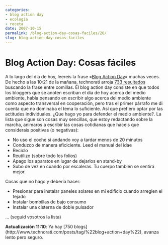 ```yaml
---
categories:
- blog action day
- ecologia
- receta
date: 2007-10-15
permalink: /blog-action-day-cosas-faciles/26/
slug: blog-action-day-cosas-faciles
---
```


# Blog Action Day: Cosas fáciles

A lo largo del día de hoy, leereis la frase «[Blog Action Day](http://blogactionday.org/)» muchas veces. De hecho a las 10:21 de la mañana, technorati arroja [733 resultados](http://www.technorati.com/posts/tag/%22blog+action+day%22) buscando la frase entre comillas. El blog action day consiste en que todos los bloggers que se anoten escriban el día de hoy acerca del medio ambiente, había pensando en escribir algo acerca del medio ambiente como aspecto transversal en cooperación, pero tras el primer párrafo me di cuenta que no dominaba el tema lo suficiente. Así que prefiero optar por las actitudes individuales. ¿Que hago yo para defender el medio ambiente?. La lista que sigue son cosas muy sencillas, que estoy redactando sobre la marcha, animaros a escribir las cosas cotidianas que haceis que considerais positivas (o negativas):

- No uso el coche si andando voy a tardar menos de 20 minutos
- Conduzco de manera eficiciente. Leed el manual del idae
- Reciclo
- Reutilizo (sobre todo los folios)
- Apago los aparatos en lugar de dejarlos en stand-by
- Subo de vez en cuando por escaleras. Tu cuerpo también se sentirá mejor.

Cosas que no hago y debería hacer:

- Presionar para instalar paneles solares en mi edificio cuando arreglen el tejado
- Instalar bombillas de bajo consumo
- Instalar una cisterna de doble pulsador

… (seguid vosotros la lista)

<div style="text-align:center"></div><span style="font-weight: bold">Actualización 11:10</span>: Ya hay [750 blogs](http://www.technorati.com/posts/tag/%22blog+action+day%22), avanza lento pero seguro.